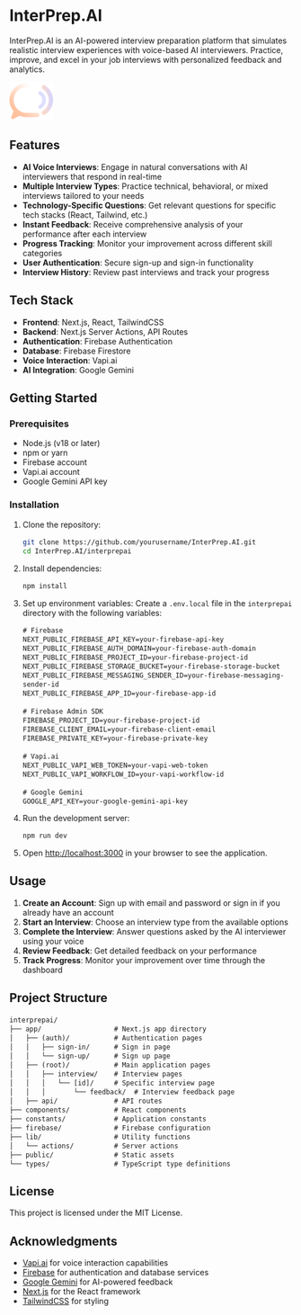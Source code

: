 # InterPrep.AI

InterPrep.AI is an AI-powered interview preparation platform that simulates realistic interview experiences with voice-based AI interviewers. Practice, improve, and excel in your job interviews with personalized feedback and analytics.

![InterPrep.AI Logo](interprepai/public/logo.svg)

## Features

- **AI Voice Interviews**: Engage in natural conversations with AI interviewers that respond in real-time
- **Multiple Interview Types**: Practice technical, behavioral, or mixed interviews tailored to your needs
- **Technology-Specific Questions**: Get relevant questions for specific tech stacks (React, Tailwind, etc.)
- **Instant Feedback**: Receive comprehensive analysis of your performance after each interview
- **Progress Tracking**: Monitor your improvement across different skill categories
- **User Authentication**: Secure sign-up and sign-in functionality
- **Interview History**: Review past interviews and track your progress

## Tech Stack

- **Frontend**: Next.js, React, TailwindCSS
- **Backend**: Next.js Server Actions, API Routes
- **Authentication**: Firebase Authentication
- **Database**: Firebase Firestore
- **Voice Interaction**: Vapi.ai
- **AI Integration**: Google Gemini

## Getting Started

### Prerequisites

- Node.js (v18 or later)
- npm or yarn
- Firebase account
- Vapi.ai account
- Google Gemini API key

### Installation

1. Clone the repository:
   ```bash
   git clone https://github.com/yourusername/InterPrep.AI.git
   cd InterPrep.AI/interprepai
   ```

2. Install dependencies:
   ```bash
   npm install
   ```
   
3. Set up environment variables:
   Create a `.env.local` file in the `interprepai` directory with the following variables:
   ```
   # Firebase
   NEXT_PUBLIC_FIREBASE_API_KEY=your-firebase-api-key
   NEXT_PUBLIC_FIREBASE_AUTH_DOMAIN=your-firebase-auth-domain
   NEXT_PUBLIC_FIREBASE_PROJECT_ID=your-firebase-project-id
   NEXT_PUBLIC_FIREBASE_STORAGE_BUCKET=your-firebase-storage-bucket
   NEXT_PUBLIC_FIREBASE_MESSAGING_SENDER_ID=your-firebase-messaging-sender-id
   NEXT_PUBLIC_FIREBASE_APP_ID=your-firebase-app-id
   
   # Firebase Admin SDK
   FIREBASE_PROJECT_ID=your-firebase-project-id
   FIREBASE_CLIENT_EMAIL=your-firebase-client-email
   FIREBASE_PRIVATE_KEY=your-firebase-private-key
   
   # Vapi.ai
   NEXT_PUBLIC_VAPI_WEB_TOKEN=your-vapi-web-token
   NEXT_PUBLIC_VAPI_WORKFLOW_ID=your-vapi-workflow-id
   
   # Google Gemini
   GOOGLE_API_KEY=your-google-gemini-api-key
   ```

4. Run the development server:
   ```bash
   npm run dev
   ```

5. Open [http://localhost:3000](http://localhost:3000) in your browser to see the application.

## Usage

1. **Create an Account**: Sign up with email and password or sign in if you already have an account
2. **Start an Interview**: Choose an interview type from the available options
3. **Complete the Interview**: Answer questions asked by the AI interviewer using your voice
4. **Review Feedback**: Get detailed feedback on your performance
5. **Track Progress**: Monitor your improvement over time through the dashboard

## Project Structure

```
interprepai/
├── app/                  # Next.js app directory
│   ├── (auth)/           # Authentication pages
│   │   ├── sign-in/      # Sign in page
│   │   └── sign-up/      # Sign up page
│   ├── (root)/           # Main application pages
│   │   ├── interview/    # Interview pages
│   │   │   └── [id]/     # Specific interview page
│   │   │       └── feedback/  # Interview feedback page
│   ├── api/              # API routes
├── components/           # React components
├── constants/            # Application constants
├── firebase/             # Firebase configuration
├── lib/                  # Utility functions
│   └── actions/          # Server actions
├── public/               # Static assets
└── types/                # TypeScript type definitions
```

## License

This project is licensed under the MIT License.

## Acknowledgments

- [Vapi.ai](https://vapi.ai) for voice interaction capabilities
- [Firebase](https://firebase.google.com) for authentication and database services
- [Google Gemini](https://ai.google.dev/) for AI-powered feedback
- [Next.js](https://nextjs.org) for the React framework
- [TailwindCSS](https://tailwindcss.com) for styling